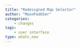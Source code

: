 ```yaml
---
title: "Redesigned Map Selector"
author: "MoonPadUSer"
categories:
    - changes
tags:
    - user interface
type: whats_new
---
```


<!--more-->

